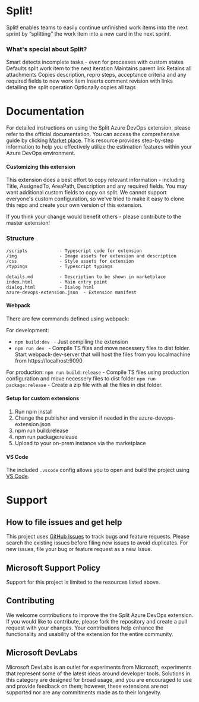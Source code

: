 # Split! 

Split! enables teams to easily continue unfinished work items into the next sprint by “splitting” the work item into a new card in the next sprint.

### What's special about Split?
Smart detects incomplete tasks - even for processes with custom states
Defaults split work item to the next iteration
Maintains parent link
Retains all attachments
Copies description, repro steps, acceptance criteria and any required fields to new work item
Inserts comment revision with links detailing the split operation
Optionally copies all tags

# Documentation

For detailed instructions on using the Split Azure DevOps extension, please refer to the official documentation. You can access the comprehensive guide by clicking [Market place](https://marketplace.visualstudio.com/items?itemName=blueprint.vsts-extension-split-work). This resource provides step-by-step information to help you effectively utilize the estimation features within your Azure DevOps environment.

#### Customizing this extension ####

This extension does a best effort to copy relevant information - including Title, AssignedTo, AreaPath, Description and any required fields. You may want additional custom fields to copy on split. We cannot support everyone's custom configuration, so we've tried to make it easy to clone this repo and create your own version of this extension. 

If you think your change would benefit others - please contribute to the master extension! 

### Structure ###

```
/scripts            - Typescript code for extension
/img                - Image assets for extension and description
/css                - Style assets for extension
/typings            - Typescript typings

details.md          - Description to be shown in marketplace   
index.html          - Main entry point
dialog.html         - Dialog html
azure-devops-extension.json  - Extension manifest
```

#### Webpack ####

There are few commands defined using webpack: 

For development:
* ```npm build:dev ``` - Just compiling the extension
* ```npm run dev ``` - Compile TS files and move necessery files to dist folder. Start webpack-dev-server that will host the files from you localmachine from https://localhost:9090

For production:
 ``` npm run build:release ``` - Compile TS files using production configuration and move necessery files to dist folder
 ``` npm run package:release ``` - Create a zip file with all the files in dist folder.

#### Setup for custom extensions ####

1. Run npm install 
2. Change the publisher and version if needed in the azure-devops-extension.json
3. npm run build:release
4. npm run package:release
5. Upload to your on-prem instance via the marketplace

#### VS Code ####

The included `.vscode` config allows you to open and build the project using [VS Code](https://code.visualstudio.com/).


# Support

## How to file issues and get help

This project uses [GitHub Issues](https://github.com/microsoft/azure-boards-split/issues) to track bugs and feature requests. Please search the existing issues before filing new issues to avoid duplicates. For new issues, file your bug or feature request as a new Issue. 

## Microsoft Support Policy
Support for this project is limited to the resources listed above.



## Contributing

We welcome contributions to improve the the Split  Azure DevOps extension. If you would like to contribute, please fork the repository and create a pull request with your changes. Your contributions help enhance the functionality and usability of the extension for the entire community.

## Microsoft DevLabs
Microsoft DevLabs is an outlet for experiments from Microsoft, experiments that represent some of the latest ideas around developer tools. Solutions in this category are designed for broad usage, and you are encouraged to use and provide feedback on them; however, these extensions are not supported nor are any commitments made as to their longevity.